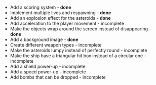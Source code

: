 - Add a scoring system - **done**
- Implement multiple lives and respawning - **done**
- Add an explosion effect for the asteroids  - **done**
- Add acceleration to the player movement - incomplete
- Make the objects wrap around the screen instead of disappearing - **done**
- Add a background image - **done**
- Create different weapon types - incomplete
- Make the asteroids lumpy instead of perfectly round - incomplete
- Make the ship have a triangular hit box instead of a circular one - incomplete
- Add a shield power-up - incomplete
- Add a speed power-up - incomplete
- Add bombs that can be dropped - incomplete